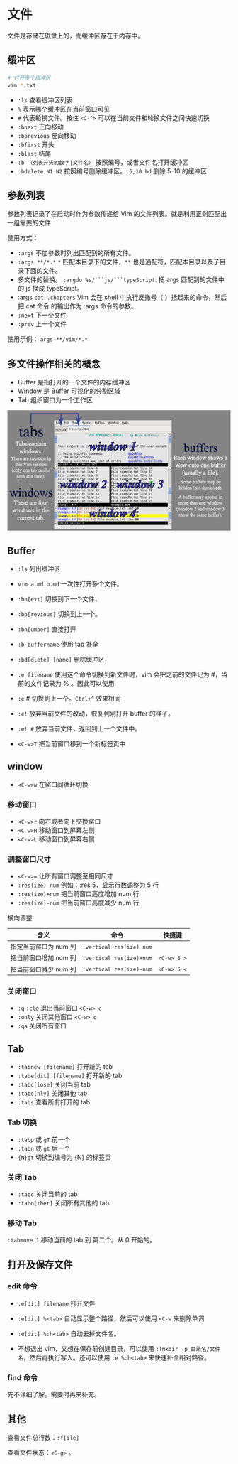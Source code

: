 # 文件

文件是存储在磁盘上的，而缓冲区存在于内存中。

## 缓冲区

```bash
# 打开多个缓冲区
vim *.txt
```

- `:ls` 查看缓冲区列表
- `%` 表示哪个缓冲区在当前窗口可见
- `#` 代表轮换文件。按住 `<C-^>` 可以在当前文件和轮换文件之间快速切换
- `:bnext` 正向移动
- `:bprevious` 反向移动
- `:bfirst` 开头
- `:blast` 结尾
- `:b （列表开头的数字|文件名）` 按照编号，或者文件名打开缓冲区
- `:bdelete N1 N2` 按照编号删除缓冲区。`:5,10 bd` 删除 5-10 的缓冲区

## 参数列表

参数列表记录了在启动时作为参数传递给 Vim 的文件列表。就是利用正则匹配出一组需要的文件

使用方式：

- `:args` 不加参数时列出匹配到的所有文件。
- `:args **/*.*` `*` 匹配本目录下的文件，`**` 也是通配符，匹配本目录以及子目录下面的文件。
- 多文件的替换。 `:argdo %s/```js/```typeScript`: 把 args 匹配到的文件中 的 js 换成 typeScript。
- :args `cat .chapters` Vim 会在 shell 中执行反撇号（'）括起来的命令，然后把 cat 命令 的输出作为 :args 命令的参数。
- `:next` 下一个文件
- `:prev` 上一个文件

使用示例： `args **/vim/*.*`

## 多文件操作相关的概念

- Buffer 是指打开的一个文件的内存缓冲区
- Window 是 Buffer 可视化的分割区域
- Tab 组织窗口为一个工作区

![Tabs-windows-buffers](./Tabs-windows-buffers.png)

## Buffer

- `:ls` 列出缓冲区
- `vim a.md b.md` 一次性打开多个文件。
- `:bn[ext]` 切换到下一个文件，
- `:bp[revious]` 切换到上一个。
- `:bn[umber]` 直接打开
- `:b buffername` 使用 tab 补全
- `:bd[dlete] [name]` 删除缓冲区
- `:e filename` 使用这个命令切换到新文件时，vim 会把之前的文件记为 #，当前的文件记录为 % 。因此可以使用
- `:e` # 切换到上一个。`Ctrl+^` 效果相同
- `:e!` 放弃当前文件的改动，恢复到刚打开 buffer 的样子。
- `:e! #` 放弃当前文件，返回到上一个文件中。

- `<C-w>T` 把当前窗口移到一个新标签页中

## window

- `<C-w>w` 在窗口间循环切换

### 移动窗口

- `<C-w>r` 向右或者向下交换窗口
- `<C-w>H` 移动窗口到屏幕左侧
- `<C-w>L` 移动窗口到屏幕右侧

### 调整窗口尺寸

- `<C-w>=` 让所有窗口调整至相同尺寸
- `:res(ize) num` 例如：:res 5，显示行数调整为 5 行
- `:res(ize)+num` 把当前窗口高度增加 num 行
- `:res(ize)-num` 把当前窗口高度减少 num 行

横向调整

| 含义                  | 命令                     | 快捷键      |
| --------------------- | ------------------------ | ----------- |
| 指定当前窗口为 num 列 | `:vertical res(ize) num` |             |
| 把当前窗口增加 num 列 | `:vertical res(ize)+num` | `<C-w> 5 >` |
| 把当前窗口减少 num 列 | `:vertical res(ize)-num` | `<C-w> 5 <` |

### 关闭窗口

- `:q` `:clo` 退出当前窗口 `<C-w> c`
- `:only` 关闭其他窗口 `<C-w> o`
- `:qa` 关闭所有窗口

## Tab

- `:tabnew [filename]` 打开新的 tab
- `:tabe[dit] [filename]` 打开新的 tab
- `:tabc[lose]` 关闭当前 tab
- `:tabo[nly]` 关闭其他 tab
- `:tabs` 查看所有打开的 tab

### Tab 切换

- `:tabp` 或 `gT` 前一个
- `:tabn` 或 `gt` 后一个
- `{N}gt` 切换到编号为 {N} 的标签页

### 关闭 Tab

- `:tabc` 关闭当前的 tab
- `:tabo[ther]` 关闭所有其他的 tab

### 移动 Tab

`:tabmove 1` 移动当前的 tab 到 第二个。从 0 开始的。

## 打开及保存文件

### edit 命令

- `:e[dit] filename` 打开文件
- `:e[dit] %<tab>` 自动显示整个路径，然后可以使用 `<C-w` 来删除单词
- `:e[dit] %:h<tab>` 自动去掉文件名。

- 不想退出 vim，又想在保存前创建目录，可以使用 `:!mkdir -p 目录名/文件名`，然后再执行写入。还可以使用 `:e %:h<tab>` 来快速补全相对路径。

### find 命令

先不详细了解。需要时再来补充。

## 其他

查看文件总行数：`:f[ile]`

查看文件状态：`<C-g>` 。

